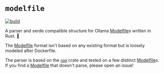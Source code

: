 # `modelfile`

[![build](https://github.com/covercash2/modelfile/actions/workflows/rust.yml/badge.svg)](https://github.com/covercash2/modelfile/actions/workflows/rust.yml)

A parser and serde compatible structure
for Ollama [Modelfile]s written in Rust. 🦀

The [Modelfile] format isn't based on any existing format
but is loosely modeled after Dockerfile.

The parser is based on the [`nom`] crate
and tested on a few distinct [Modelfile]s.
If you find a [Modelfile] that doesn't parse,
please open an issue!

[Modelfile]: https://github.com/ollama/ollama/blob/main/docs/modelfile.md
[`nom`]: https://github.com/rust-bakery/nom
